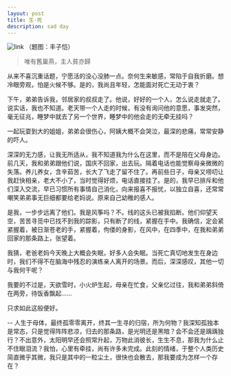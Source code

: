 ```yaml
---
layout: post
title: 生·死
description: sad day
---
```

![link](https://cloud.githubusercontent.com/assets/5563419/9868206/e99afcac-5ba8-11e5-9ac5-0c18d34bbfba.jpeg)
（题图：丰子恺）
> 唯有舊巢燕，主人貧亦歸

从来不喜沉重话题，宁愿活的没心没肺一点。奈何生来敏感，常陷于自我折磨。想冷眼旁观，怕是火候不够。是的，我尚且年轻，怎能面对死亡无动于衷？

下午，弟弟告诉我，邻居家的叔叔走了。他说，好好的一个人，怎么说走就走了。说实话，我也不知道。老天带一个人走的时候，有没有询问他的意愿，事发突然，毫无征兆，睡梦中就去了另一个世界，睡梦中的他会走的无牵无挂吗？

一起玩耍到大的姐姐，弟弟会很伤心，阿姨大概不会哭泣，最深的悲痛，常常安静的吓人。

深深的无力感，让我无所适从，我不知道我为什么在这里，而不是陪在父母身边。前几天，我和弟弟跟他们说，国庆不回家，出去玩。隔着电话也能觉察母亲微微的失落。养儿养女，含辛茹苦，长大了飞走了留不住了。再前些日子，母亲又唠叨让我赶快相亲，老大不小了，当时觉得好烦，电话直接挂了。是的，我早已排斥和他们深入交流，早已习惯所有事情自己消化，向来报喜不报忧，以独立自喜，还常常嘲笑弟弟事无巨细都要给老妈说。原来自己幼稚的感人。

是我，一步步远离了他们。我是风筝吗？不。线的这头已被我掐断。他们仰望天空，苦苦寻觅中已找不到我的踪影，只有断了的线，紧握在手中。我确信，定会紧紧握着，被日渐苍老的手，紧握着，佝偻的身影，在风中，在四季中，在我和弟弟回家的那条路上，张望着。

我猜，老爸老妈今天晚上大概会失眠，好多人会失眠。当死亡真切地发生在身边时，我们不得不在脑海中残忍的演练亲人离开的场景。而后，深深感叹，其他一切与我何干呢？

我要的不过是，天欲雪时，小火炉生起，母亲在忙食，父亲忆过往，我和弟弟斜倚在两旁，待饭香飘起......

只求如此这般便好。

--
人生于母体，最终孤零零离开，终其一生寻的归宿，所为何物？我深知孤独本是常态，只是觉得阵阵悲凉，归去的那条路，是光明还是黑暗？会不会还是踽踽独行？不出意外，太阳明早还会照常升起，万物此消彼长，生生不息，那我为什么止不住眼泪流？我怕，心里有牵挂，尚有许多未完成。此刻的情绪，于整个人类历史简直微乎其微，我只是其中的一粒尘土，很快也会散去，那我要成为怎样一个存在？



